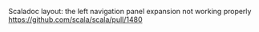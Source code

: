Scaladoc layout: the left navigation panel expansion not working properly
https://github.com/scala/scala/pull/1480
